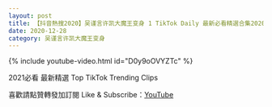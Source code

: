 ```yaml
---
layout: post
title: 【抖音熱搜2020】吴谨言许凯大魔王变身 1 TikTok Daily 最新必看精選合集2020 12 28
date: 2020-12-28
category: 吴谨言许凯大魔王变身
---
```


{% include youtube-video.html id="D0y9oOVYZTc" %}

2021必看 最新精選 Top TikTok Trending Clips

喜歡請點贊轉發加訂閱 Like & Subscribe：[YouTube](https://www.youtube.com/channel/UCAoR7VcanIPd04uEq_GIylA/videos)

